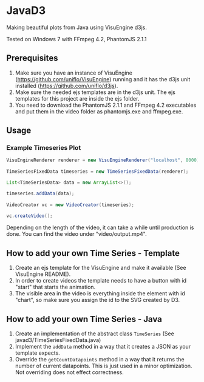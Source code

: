 # JavaD3
Making beautiful plots from Java using VisuEngine d3js.

Tested on Windows 7 with FFmpeg 4.2, PhantomJS 2.1.1

## Prerequisites

1. Make sure you have an instance of VisuEngine (https://github.com/uniflo/VisuEngine) running and it has the d3js unit installed (https://github.com/uniflo/d3js).
2. Make sure the needed ejs templates are in the d3js unit. The ejs templates for this project are inside the ejs folder.
3. You need to download the PhantomJS 2.1.1 and FFmpeg 4.2 executables and put them in the video folder as phantomjs.exe and ffmpeg.exe.

## Usage

### Example Timeseries Plot

```Java
VisuEngineRenderer renderer = new VisuEngineRenderer("localhost", 8000);
		
TimeSeriesFixedData timeseries = new TimeSeriesFixedData(renderer);

List<TimeSeriesData> data = new ArrayList<>();

timeseries.addData(data);
		
VideoCreator vc = new VideoCreator(timeseries);
		
vc.createVideo();
```

Depending on the length of the video, it can take a while until production is done.
You can find the video under "video/output.mp4".

## How to add your own Time Series - Template

1. Create an ejs template for the VisuEngine and make it available (See VisuEngine README).
2. In order to create videos the template needs to have a button with id "start" that starts the animation.
3. The visible area in the video is everything inside the element with id "chart", so make sure you assign the id to the SVG created by D3.

## How to add your own Time Series - Java

1. Create an implementation of the abstract class <code>TimeSeries</code> (See javad3/TimeSeriesFixedData.java)
2. Implement the <code>addData</code> method in a way that it creates a JSON as your template expects.
3. Override the <code>getCountDatapoints</code> method in a way that it returns the number of current datapoints. This is just used in a minor optimization. Not overriding does not effect correctness.
